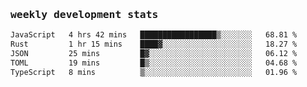<samp>
    <h3>weekly development stats</h3>
<!--START_SECTION:waka-->

```txt
JavaScript   4 hrs 42 mins   █████████████████▒░░░░░░░   68.81 %
Rust         1 hr 15 mins    ████▓░░░░░░░░░░░░░░░░░░░░   18.27 %
JSON         25 mins         █▓░░░░░░░░░░░░░░░░░░░░░░░   06.12 %
TOML         19 mins         █▒░░░░░░░░░░░░░░░░░░░░░░░   04.68 %
TypeScript   8 mins          ▒░░░░░░░░░░░░░░░░░░░░░░░░   01.96 %
```

<!--END_SECTION:waka-->
</samp>

